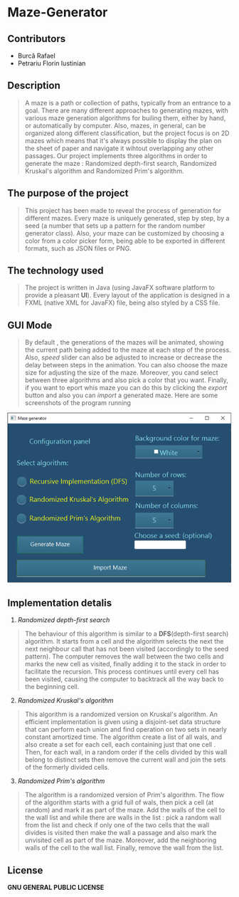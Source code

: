 # Maze-Generator

## Contributors
- Burcă Rafael
- Petrariu Florin Iustinian 

## Description
> A maze is a path or collection of paths, typically from an entrance to a goal. There are many different approaches to generating mazes, with various maze generation algorithms for builing them, either by hand, or automatically by computer. Also, mazes, in general, can be organized along different classification, but the project focus is on 2D mazes which means that it's always possible to display the plan on the sheet of paper and navigate it wihtout overlapping any other passages. Our project implements three algorithms in order to generate the maze : Randomized depth-first search, Randomized Kruskal's algorithm and Randomized Prim's algorithm. 

## The purpose of the project
> This project has been made to reveal the process of generation for different mazes. Every maze is uniquely generated, step by step, by a seed (a number that sets up a pattern for the random number generator class). Also, your maze can be customized by choosing a color from a color picker form, being able to be exported in different formats, such as JSON files or PNG.

## The technology used
> The project is written in Java (using JavaFX software platform to provide a pleasant **UI**). Every layout of the application is designed in a FXML (native XML for JavaFX) file, being also styled by a CSS file.
## GUI Mode 

>By default , the generations of the mazes will be animated, showing the current path being added to the maze at each step of the process. Also, *speed* slider can also be adjusted to increase or decrease the delay between steps in the animation. You can also choose the maze size for adjusting the size of the maze. Moreover, you cand select between three algorithms and also pick a color that you want. Finally, if you want to eport whis maze you can do this by clicking the *export* button and also you can *import* a generated maze. 
> Here are some screenshots of the program running


![alt text](/UIdesign.png)


## Implementation detalis

1. *Randomized depth-first search*
>The behaviour of this algorithm is similar to a **DFS**(depth-first search) algorithm. It starts from a cell and the algorithm selects the next the next neighbour call that has not been visited (accordingly to the seed pattern). The computer removes the wall between the two cells and marks the new cell as visited, finally adding it to the stack in order to facilitate the recursion. This process continues until every cell has been visited, causing the computer to backtrack all the way back to the beginning cell.

2. *Randomized Kruskal's algorithm*
>This algorithm is a randomized version on Kruskal's algorithm. An efficient implementation is given using a disjoint-set data structure that can perform each union and find operation on two sets in nearly constant amortized time. The algorithm create a list of all wals, and also create a set for each cell, each containing just that one cell . Then, for each wall, in a random order if the cells divided by this wall belong to distinct sets then remove the current wall and join the sets of the formerly divided cells.

3. *Randomized Prim's algorithm*
>The algorithm is a randomized version of Prim's algorithm. The flow of the algorithm starts with a grid full of wals, then pick a cell (at random) and mark it as part of the maze. Add the walls of the cell to the wall list and while there are walls in the list : pick a random wall from the list and check if only one of the two cells that the wall divides is visited then make the wall a passage and also mark the unvisited cell as part of the maze. Moreover, add the neighboring walls of the cell to the wall list. Finally, remove the wall from the list.



## License
**GNU GENERAL PUBLIC LICENSE**
